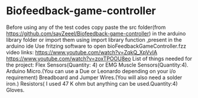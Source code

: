 # Biofeedback-game-controller
Before using any of the test codes copy paste the src folder(from https://github.com/sayZeeel/Biofeedback-game-controller) in the arduino library folder or import them using import library function ,present in the arduino ide
Use fritzing software to open bioFeedbackGameController.fzz
video links:
https://www.youtube.com/watch?v=ZqkQ_XpVvIA
https://www.youtube.com/watch?v=zoxTPOOU8eo
List of things needed for the project:
Flex Sensors(Quantity: 4) or EMG Muscle Sensors(Quantity:4).
Arduino Micro.(You can use a Due or Leonardo depending on your i/o requirement)
Breadboard and Jumper Wires.(You will also need a solder iron.)
Resistors( I used 47 K ohm but anything can be used.Quantity:4)
Gloves.
